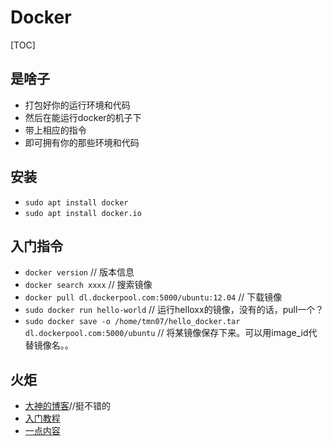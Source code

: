 # Docker

[TOC]

## 是啥子
- 打包好你的运行环境和代码
- 然后在能运行docker的机子下
- 带上相应的指令
- 即可拥有你的那些环境和代码

## 安装
- `sudo apt install docker`
- `sudo apt install docker.io`

## 入门指令
- `docker version` // 版本信息
- `docker search xxxx` // 搜索镜像
- `docker pull dl.dockerpool.com:5000/ubuntu:12.04` // 下载镜像
- `sudo docker run hello-world` // 运行helloxx的镜像，没有的话，pull一个？
- `sudo docker save -o /home/tmn07/hello_docker.tar dl.dockerpool.com:5000/ubuntu` // 将某镜像保存下来。可以用image_id代替镜像名。。


## 火炬
- [大神的博客](https://www.huangwenchao.com.cn/2016/01/learn-docker-1.html)//挺不错的
- [入门教程](http://www.docker.org.cn/book/docker/what-is-docker-16.html)
- [一点内容](http://www.cnblogs.com/fengzheng/p/4958571.html)



